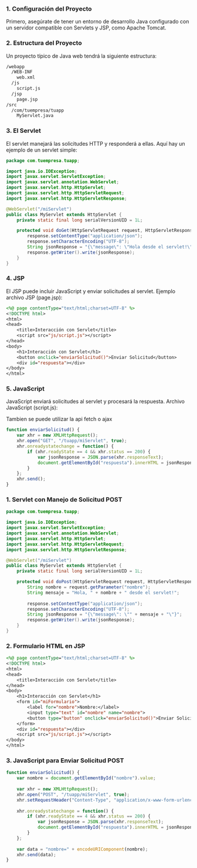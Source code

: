 ### 1. Configuración del Proyecto
Primero, asegúrate de tener un entorno de desarrollo Java configurado con un servidor compatible con Servlets y JSP, como Apache Tomcat.
### 2. Estructura del Proyecto
Un proyecto típico de Java web tendrá la siguiente estructura:
```bash
/webapp
  /WEB-INF
    web.xml
  /js
    script.js
  /jsp
    page.jsp
/src
  /com/tuempresa/tuapp
    MyServlet.java
```
### 3. El Servlet
El servlet manejará las solicitudes HTTP y responderá a ellas. Aquí hay un ejemplo de un servlet simple:
```java
package com.tuempresa.tuapp;

import java.io.IOException;
import javax.servlet.ServletException;
import javax.servlet.annotation.WebServlet;
import javax.servlet.http.HttpServlet;
import javax.servlet.http.HttpServletRequest;
import javax.servlet.http.HttpServletResponse;

@WebServlet("/miServlet")
public class MyServlet extends HttpServlet {
    private static final long serialVersionUID = 1L;

    protected void doGet(HttpServletRequest request, HttpServletResponse response) throws ServletException, IOException {
        response.setContentType("application/json");
        response.setCharacterEncoding("UTF-8");
        String jsonResponse = "{\"message\": \"Hola desde el servlet!\"}";
        response.getWriter().write(jsonResponse);
    }
}
```
### 4. JSP
El JSP puede incluir JavaScript y enviar solicitudes al servlet. Ejemplo archivo JSP (page.jsp):
```jsp
<%@ page contentType="text/html;charset=UTF-8" %>
<!DOCTYPE html>
<html>
<head>
    <title>Interacción con Servlet</title>
    <script src="js/script.js"></script>
</head>
<body>
    <h1>Interacción con Servlet</h1>
    <button onclick="enviarSolicitud()">Enviar Solicitud</button>
    <div id="respuesta"></div>
</body>
</html>
```
### 5. JavaScript
JavaScript enviará solicitudes al servlet y procesará la respuesta. Archivo JavaScript (script.js):

Tambien se puede utilizar la api fetch o ajax
```javascript
function enviarSolicitud() {
    var xhr = new XMLHttpRequest();
    xhr.open("GET", "/tuapp/miServlet", true);
    xhr.onreadystatechange = function() {
        if (xhr.readyState == 4 && xhr.status == 200) {
            var jsonResponse = JSON.parse(xhr.responseText);
            document.getElementById("respuesta").innerHTML = jsonResponse.message;
        }
    };
    xhr.send();
}
```
### 1. Servlet con Manejo de Solicitud POST
```java
package com.tuempresa.tuapp;

import java.io.IOException;
import javax.servlet.ServletException;
import javax.servlet.annotation.WebServlet;
import javax.servlet.http.HttpServlet;
import javax.servlet.http.HttpServletRequest;
import javax.servlet.http.HttpServletResponse;

@WebServlet("/miServlet")
public class MyServlet extends HttpServlet {
    private static final long serialVersionUID = 1L;

    protected void doPost(HttpServletRequest request, HttpServletResponse response) throws ServletException, IOException {
        String nombre = request.getParameter("nombre");
        String mensaje = "Hola, " + nombre + " desde el servlet!";
        
        response.setContentType("application/json");
        response.setCharacterEncoding("UTF-8");
        String jsonResponse = "{\"message\": \"" + mensaje + "\"}";
        response.getWriter().write(jsonResponse);
    }
}

```
### 2. Formulario HTML en JSP
```jsp
<%@ page contentType="text/html;charset=UTF-8" %>
<!DOCTYPE html>
<html>
<head>
    <title>Interacción con Servlet</title>
</head>
<body>
    <h1>Interacción con Servlet</h1>
    <form id="miFormulario">
        <label for="nombre">Nombre:</label>
        <input type="text" id="nombre" name="nombre">
        <button type="button" onclick="enviarSolicitud()">Enviar Solicitud</button>
    </form>
    <div id="respuesta"></div>
    <script src="js/script.js"></script>
</body>
</html>
```
### 3. JavaScript para Enviar Solicitud POST
```javascript
function enviarSolicitud() {
    var nombre = document.getElementById("nombre").value;
    
    var xhr = new XMLHttpRequest();
    xhr.open("POST", "/tuapp/miServlet", true);
    xhr.setRequestHeader("Content-Type", "application/x-www-form-urlencoded");
    
    xhr.onreadystatechange = function() {
        if (xhr.readyState == 4 && xhr.status == 200) {
            var jsonResponse = JSON.parse(xhr.responseText);
            document.getElementById("respuesta").innerHTML = jsonResponse.message;
        }
    };
    
    var data = "nombre=" + encodeURIComponent(nombre);
    xhr.send(data);
}
```


